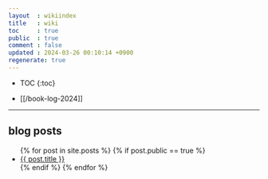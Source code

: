 ```yaml
---
layout  : wikiindex
title   : wiki
toc     : true
public  : true
comment : false
updated : 2024-03-26 00:10:14 +0900
regenerate: true
---
```


* TOC
{:toc}

* [[/book-log-2024]]

---

## blog posts
<div>
    <ul>
{% for post in site.posts %}
    {% if post.public == true %}
        <li>
            <a class="post-link" href="{{ post.url | prepend: site.baseurl }}">
                {{ post.title }}
            </a>
        </li>
    {% endif %}
{% endfor %}
    </ul>
</div>

